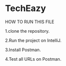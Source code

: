 # TechEazy

HOW TO RUN THIS FILE

1.clone the repository.

2.Run the project on IntelliJ.

3.Install Postman.

4.Test all URLs on Postman.
